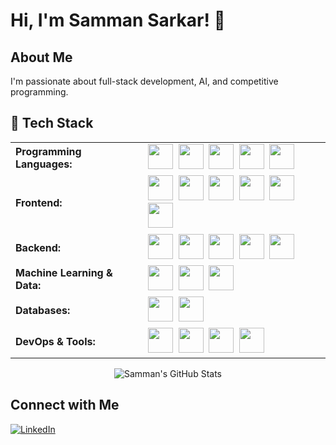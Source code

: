 
# Hi, I'm Samman Sarkar! 👋

## About Me
I'm passionate about full-stack development, AI, and competitive programming.

## 🚀 Tech Stack

<table>
  <tr>
    <td><b>Programming Languages:</b></td>
    <td>
      <img src="https://go-skill-icons.vercel.app/api/icons?i=cpp" width="40" height="40"/>&nbsp;
      <img src="https://go-skill-icons.vercel.app/api/icons?i=python" width="40" height="40"/>&nbsp;
      <img src="https://go-skill-icons.vercel.app/api/icons?i=javascript" width="40" height="40"/>&nbsp;
      <img src="https://go-skill-icons.vercel.app/api/icons?i=php" width="40" height="40"/>&nbsp;
      <img src="https://go-skill-icons.vercel.app/api/icons?i=cs" width="40" height="40"/>&nbsp;
    </td>
  </tr>
  <tr>
    <td><b>Frontend:</b></td>
    <td>
      <img src="https://go-skill-icons.vercel.app/api/icons?i=html" width="40" height="40"/>&nbsp;
      <img src="https://go-skill-icons.vercel.app/api/icons?i=css" width="40" height="40"/>&nbsp;
      <img src="https://go-skill-icons.vercel.app/api/icons?i=react" width="40" height="40"/>&nbsp;
      <img src="https://go-skill-icons.vercel.app/api/icons?i=vue" width="40" height="40"/>&nbsp;
      <img src="https://go-skill-icons.vercel.app/api/icons?i=bootstrap" width="40" height="40"/>&nbsp;
      <img src="https://go-skill-icons.vercel.app/api/icons?i=tailwind" width="40" height="40"/>&nbsp;
    </td>
  </tr>
  <tr>
    <td><b>Backend:</b></td>
    <td>
      <img src="https://go-skill-icons.vercel.app/api/icons?i=nodejs" width="40" height="40"/>&nbsp;
      <img src="https://go-skill-icons.vercel.app/api/icons?i=expressjs" width="40" height="40"/>&nbsp;
      <img src="https://go-skill-icons.vercel.app/api/icons?i=mongodb" width="40" height="40"/>&nbsp;
      <img src="https://go-skill-icons.vercel.app/api/icons?i=jwt" width="40" height="40"/>&nbsp;
      <img src="https://go-skill-icons.vercel.app/api/icons?i=graphql" width="40" height="40"/>&nbsp;
    </td>
  </tr>
  <tr>
    <td><b>Machine Learning & Data:</b></td>
    <td>
      <img src="https://go-skill-icons.vercel.app/api/icons?i=pytorch" width="40" height="40"/>&nbsp;
      <img src="https://go-skill-icons.vercel.app/api/icons?i=numpy" width="40" height="40"/>&nbsp;
      <img src="https://go-skill-icons.vercel.app/api/icons?i=pandas" width="40" height="40"/>&nbsp;
    </td>
  </tr>
  <tr>
    <td><b>Databases:</b></td>
    <td>
      <img src="https://go-skill-icons.vercel.app/api/icons?i=mysql" width="40" height="40"/>&nbsp;
      <img src="https://go-skill-icons.vercel.app/api/icons?i=postgres" width="40" height="40"/>&nbsp;
    </td>
  </tr>
  <tr>
    <td><b>DevOps & Tools:</b></td>
    <td>
      <img src="https://go-skill-icons.vercel.app/api/icons?i=docker" width="40" height="40"/>&nbsp;
      <img src="https://go-skill-icons.vercel.app/api/icons?i=git" width="40" height="40"/>&nbsp;
      <img src="https://go-skill-icons.vercel.app/api/icons?i=github" width="40" height="40"/>&nbsp;
      <img src="https://go-skill-icons.vercel.app/api/icons?i=vercel" width="40" height="40"/>&nbsp;
    </td>
  </tr>
</table>



<p align="center">
  <img src="https://github-readme-stats.vercel.app/api?username=SammanSarkar&show_icons=true&hide_title=true&theme=midnight-blue&border_radius=10&hide_border=false&include_all_commits=true&count_private=true" alt="Samman's GitHub Stats" />
</p>






## Connect with Me
[![LinkedIn](https://img.shields.io/badge/-LinkedIn-0A66C2?style=flat&logo=linkedin)](https://www.linkedin.com/in/samman-sarkar)
